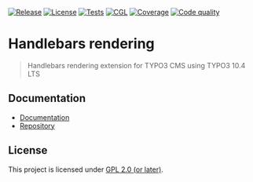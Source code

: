 [![Release](https://badgen.net/github/tag/CPS-IT/handlebars?label=latest+release)](https://github.com/CPS-IT/handlebars)
[![License](https://badgen.net/github/license/CPS-IT/handlebars)](LICENSE.md)
[![Tests](https://github.com/CPS-IT/handlebars/actions/workflows/tests.yaml/badge.svg)](https://github.com/CPS-IT/handlebars/actions/workflows/tests.yaml)
[![CGL](https://github.com/CPS-IT/handlebars/actions/workflows/cgl.yaml/badge.svg)](https://github.com/CPS-IT/handlebars/actions/workflows/cgl.yaml)
[![Coverage](https://sonarcloud.io/api/project_badges/measure?project=CPS-IT_handlebars&metric=coverage)](https://sonarcloud.io/dashboard?id=CPS-IT_handlebars)
[![Code quality](https://sonarcloud.io/api/project_badges/measure?project=CPS-IT_handlebars&metric=alert_status)](https://sonarcloud.io/dashboard?id=CPS-IT_handlebars)

# Handlebars rendering

> Handlebars rendering extension for TYPO3 CMS using TYPO3 10.4 LTS

## Documentation

* [Documentation](https://cps-it.github.io/handlebars/)
* [Repository](https://github.com/CPS-IT/handlebars)

## License

This project is licensed under [GPL 2.0 (or later)](LICENSE.md).

